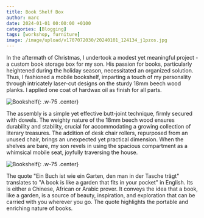 ```yaml
---
title: Book Shelf Box
author: marc
date: 2024-01-01 00:00:00 +0100
categories: [Blogging]
tags: [workshop, furniture]
image: /image/upload/v1707072030/20240101_124134_j1pzos.jpg
---
```


In the aftermath of Christmas, I undertook a modest yet meaningful project - a 
custom book storage box for my son. His passion for books, particularly heightened 
during the holiday season, necessitated an organized solution. Thus, I fashioned a 
mobile bookshelf, imparting a touch of my personality through intricately laser-cut 
designs on the sturdy 18mm beech wood planks. I applied one coat of hardwax oil as 
finish for all parts.

![Bookshelf](https://res.cloudinary.com/dnjwbjz72/image/upload/v1707072726/bookshelf.jpg){: .w-75 .center}

The assembly is a simple yet effective butt-joint technique, firmly secured with 
dowels. The weighty nature of the 18mm beech wood ensures durability and stability, 
crucial for accommodating a growing collection of literary treasures. The addition of 
desk chair rollers, repurposed from an unused chair, brings an unexpected yet 
practical dimension. When the shelves are bare, my son revels in using the spacious 
compartment as a whimsical mobile seat, joyfully traversing the house.

![Bookshelf](https://res.cloudinary.com/dnjwbjz72/image/upload/v1707072036/20240101_124138_kq2ptd.jpg){: .w-75 .center}

The quote "Ein Buch ist wie ein Garten, den man in der Tasche trägt" 
translates to "A book is like a garden that fits in your pocket" in English. Its is 
either a Chinese, African or Arabic prover. It conveys the idea that a book, like a 
garden, is a source of beauty, inspiration, and exploration that can be carried with 
you wherever you go. The quote highlights the portable and enriching nature of books.
